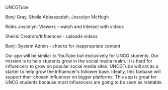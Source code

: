 UNCGTube

Benji Gray, Sheila Abbaszadeh, Joscelyn McHugh

Roles
Joscelyn: Viewers - watch and interact with videos

Sheila: Creators/Influences - uploads videos

Benji: System Admin - checks for inappropriate content

Our app will be similar to YouTube but exclusively for UNCG students. Our mission is to help students grow in the social media realm. It is hard for influencers to grow on popular social media sites. UNCGTube will act as a starter to help grow the influencer's follower base. Ideally, this fanbase will support their chosen influencer on bigger platforms. This app is great for UNCG students because most influencers are going to be seen as relatable.
